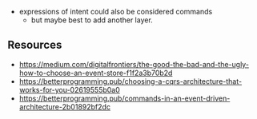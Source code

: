 
- expressions of intent could also be considered commands
  - but maybe best to add another layer.

## Resources

- https://medium.com/digitalfrontiers/the-good-the-bad-and-the-ugly-how-to-choose-an-event-store-f1f2a3b70b2d
- https://betterprogramming.pub/choosing-a-cqrs-architecture-that-works-for-you-02619555b0a0
- https://betterprogramming.pub/commands-in-an-event-driven-architecture-2b01892bf2dc